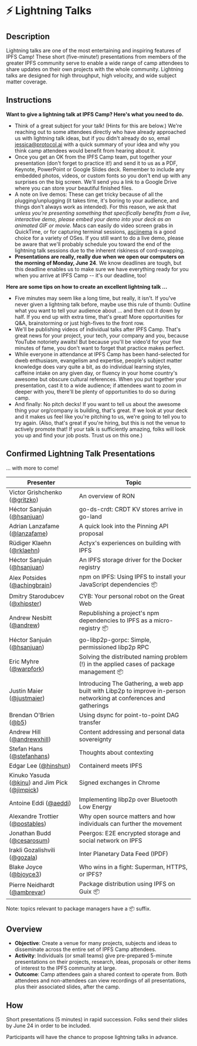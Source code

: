# ⚡️ Lightning Talks

## Description

Lightning talks are one of the most entertaining and inspiring features of IPFS Camp! These short (five-minute!) presentations from members of the greater IPFS community serve to enable a wide range of camp attendees to share updates on their own projects with the whole community. Lightning talks are designed for high throughput, high velocity, and wide subject matter coverage.

## Instructions

**Want to give a lightning talk at IPFS Camp? Here's what you need to do.**

- Think of a great subject for your talk! (Hints for this are below.) We're reaching out to some attendees directly who have already approached us with lightning talk ideas, but if you didn't already do so, email jessica@protocol.ai with a quick summary of your idea and why you think camp attendees would benefit from hearing about it.
- Once you get an OK from the IPFS Camp team, put together your presentation (don't forget to practice it!) and send it to us as a PDF, Keynote, PowerPoint or Google Slides deck. Remember to include any embedded photos, videos, or custom fonts so you don't end up with any surprises on the big screen. We'll send you a link to a Google Drive where you can store your beautiful finished files.
- A note on live demos: These can get tricky because of all the plugging/unplugging (it takes time, it's boring to your audience, and things don't always work as intended). For this reason, we ask that _unless you're presenting something that specifically benefits from a live, interactive demo, please embed your demo into your deck as an animated GIF or movie_. Macs can easily do video screen grabs in QuickTime, or for capturing terminal sessions, [asciinema](https://asciinema.org/) is a good choice for a variety of OSes. If you still want to do a live demo, please be aware that we'll probably schedule you toward the end of the lightning talk sessions due to the inherent riskiness of cord-swapping.
- **Presentations are really, really due when we open our computers on the morning of Monday, June 24**. We know deadlines are tough, but this deadline enables us to make sure we have everything ready for you when you arrive at IPFS Camp -- it's our deadline, too!

**Here are some tips on how to create an excellent lightning talk ...**
- Five minutes may seem like a long time, but really, it isn't. If you've never given a lightning talk before, maybe use this rule of thumb: Outline what you want to tell your audience about ... and then cut it down by half. If you end up with extra time, that's great! More opportunities for Q&A, brainstorming or just high-fives to the front row.
- We'll be publishing videos of individual talks after IPFS Camp. That's great news for your project, your tech, your company and you, because YouTube notoriety awaits! But because you'll be video'd for your five minutes of fame, you don't want to forget that practice makes perfect.
- While everyone in attendance at IPFS Camp has been hand-selected for dweb enthusiasm, evangelism and expertise, people's subject matter knowledge does vary quite a bit, as do individual learning styles, caffeine intake on any given day, or fluency in your home country's awesome but obscure cultural references. When you put together your presentation, cast it to a wide audience; if attendees want to zoom in deeper with you, there'll be plenty of opportunities to do so during camp.
- And finally: No pitch decks! If you want to tell us about the awesome thing your org/company is building, that's great. If we look at your deck and it makes us feel like you're pitching to us, we're going to tell you to try again. (Also, that's great if you're hiring, but this is not the venue to actively promote that! If your talk is sufficiently amazing, folks will look you up and find your job posts. Trust us on this one.)

## Confirmed Lightning Talk Presentations

... with more to come!

| Presenter  | Topic |
| ------------- | ------------- |
| Victor Grishchenko ([@gritzko](https://github.com/gritzko))  | An overview of RON  |
| Héctor Sanjuán ([@hsanjuan](https://github.com/hsanjuan)) | go-ds-crdt: CRDT KV stores arrive in go-land  |
| Adrian Lanzafame ([@lanzafame](https://github.com/Lanzafame))  | A quick look into the Pinning API proposal  |
| Rüdiger Klaehn ([@rklaehn](https://github.com/rklaehn))  | Actyx's experiences on building with IPFS  |
| Héctor Sanjuán ([@hsanjuan](https://github.com/hsanjuan))  | An IPFS storage driver for the Docker registry  |
| Alex Potsides ([@achingbrain](https://gitbhub.com/achingbrain))  | npm on IPFS: Using IPFS to install your JavaScript dependencies 📦  |
| Dmitry Starodubcev ([@xhipster](https://github.com/xhipster))  | CYB: Your personal robot on the Great Web  |
| Andrew Nesbitt ([@andrew](https://github.com/andrew))  | Republishing a project's npm dependencies to IPFS as a micro-registry 📦  |
| Héctor Sanjuán ([@hsanjuan](https://github.com/hsanjuan))  | go-libp2p-gorpc: Simple, permissioned libp2p RPC  |
| Eric Myhre ([@warpfork](https://github.com/warpfork))  | Solving the distributed naming problem (!) in the applied cases of package management 📦  |
| Justin Maier ([@justmaier](https://github.com/JustMaier))  | Introducing The Gathering, a web app built with Libp2p to improve in-person networking at conferences and gatherings  |
| Brendan O'Brien ([@b5](https://github.com/b5))  | Using dsync for point-to-point DAG transfer  |
| Andrew Hill ([@andrewxhill](https://github.com/andrewxhill)) | Content addressing and personal data sovereignty |
| Stefan Hans ([@stefanhans](https://github.com/stefanhans)) | Thoughts about contexting |
| Edgar Lee ([@hinshun](https://github.com/hinshun)) | Containerd meets IPFS |
| Kinuko Yasuda ([@kinu](https://github.com/kinu)) and Jim Pick ([@jimpick](https://github.com/jimpick)) | Signed exchanges in Chrome |
| Antoine Eddi ([@aeddi](https://github.com/aeddi)) | Implementing libp2p over Bluetooth Low Energy |
| Alexandre Trottier ([@postables](https://github.com/postables)) | Why open source matters and how individuals can further the movement |
| Jonathan Budd ([@cesarosum](https://github.com/cesarosum)) | Peergos: E2E encrypted storage and social network on IPFS |
| Irakli Gozalishvili ([@gozala](https://github.com/gozala))  | Inter Planetary Data Feed (IPDF) |
| Blake Joyce ([@bjoyce3](https://github.com/bjoyce3)) | Who wins in a fight: Superman, HTTPS, or IPFS? |
| Pierre Neidhardt ([@ambrevar](https://github.com/ambrevar)) | Package distribution using IPFS on Guix 📦 |

Note: topics relevant to package managers have a 📦 suffix.

## Overview

- **Objective**: Create a venue for many projects, subjects and ideas to disseminate across the entire set of IPFS Camp attendees.
- **Activity**: Individuals (or small teams) give pre-prepared 5-minute presentations on their projects, research, ideas, proposals or other items of interest to the IPFS community at large.
- **Outcome**: Camp attendees gain a shared context to operate from. Both attendees and non-attendees can view recordings of all presentations, plus their associated slides, after the camp.

## How

Short presentations (5 minutes) in rapid succession. Folks send their slides by June 24 in order to be included.

Participants will have the chance to propose lightning talks in advance.
